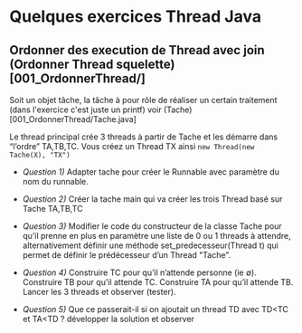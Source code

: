 # Quelques exercices Thread Java

## Ordonner des execution de Thread avec join (Ordonner Thread squelette)[001_OrdonnerThread/]

Soit un objet tâche, la tâche à pour rôle de réaliser un certain traitement (dans l'exercice c'est juste un printf) voir (Tache)[001_OrdonnerThread/Tache.java]

Le thread principal crée 3 threads à partir de Tache et les démarre dans “l’ordre” TA,TB,TC. Vous créez un Thread TX ainsi `new Thread(new Tache(X), "TX")`

* *Question 1)* Adapter tache pour créer le Runnable avec paramètre du nom du runnable.

* *Question 2)* Créer la tache main qui va créer les trois Thread basé sur Tache TA,TB,TC

* *Question 3)* Modifier le code du constructeur de la classe Tache pour qu’il prenne en plus en paramètre une liste de 0 ou 1 threads à attendre, alternativement définir une méthode set_predecesseur(Thread t) qui permet de définir le prédécesseur d’un Thread "Tache".
* *Question 4)* Construire TC pour qu’il n’attende personne (ie ∅).
Construire TB pour qu’il attende TC.
Construire TA pour qu’il attende TB.
Lancer les 3 threads et observer (tester).
* *Question 5)* Que ce passerait-il si on ajoutait un thread TD avec TD<TC et TA<TD ? développer la solution et observer

